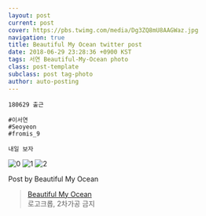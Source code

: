 ```yaml
---
layout: post
current: post
cover: https://pbs.twimg.com/media/Dg3ZQ8mU8AAGWaz.jpg
navigation: true
title: Beautiful My Ocean twitter post
date: 2018-06-29 23:28:36 +0900 KST
tags: 서연 Beautiful-My-Ocean photo
class: post-template
subclass: post tag-photo
author: auto-posting
---
```


```  
180629 출근  
  
#이서연  
#Seoyeon  
#fromis_9   
  
내일 보자  

```

![0](https://pbs.twimg.com/media/Dg3ZMiNVMAEuh6P.jpg)
![1](https://pbs.twimg.com/media/Dg3ZP3JU0AA3UDd.jpg)
![2](https://pbs.twimg.com/media/Dg3ZQ8mU8AAGWaz.jpg)


Post by Beautiful My Ocean

> [Beautiful My Ocean](https://twitter.com/BMO_fromis)  
  로고크롭, 2차가공 금지